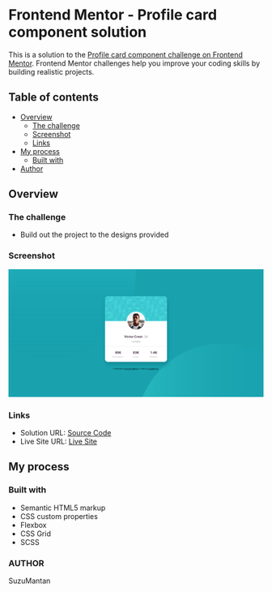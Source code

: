 # Frontend Mentor - Profile card component solution

This is a solution to the [Profile card component challenge on Frontend Mentor](https://www.frontendmentor.io/challenges/profile-card-component-cfArpWshJ). Frontend Mentor challenges help you improve your coding skills by building realistic projects.

## Table of contents

- [Overview](#overview)
  - [The challenge](#the-challenge)
  - [Screenshot](#screenshot)
  - [Links](#links)
- [My process](#my-process)
  - [Built with](#built-with)
- [Author](#author)

## Overview

### The challenge

- Build out the project to the designs provided

### Screenshot

![](./screenshot.png)

### Links

- Solution URL: [Source Code](https://github.com/agusthas/profile-card-component/)
- Live Site URL: [Live Site](https://agusthas.github.io/profile-card-component/)

## My process

### Built with

- Semantic HTML5 markup
- CSS custom properties
- Flexbox
- CSS Grid
- SCSS

### AUTHOR

SuzuMantan
